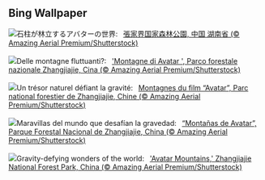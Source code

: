 ## Bing Wallpaper
![](https://www.bing.com/th?id=OHR.AvatarMountain_JA-JP2526230045_UHD.jpg&w=1000)石柱が林立するアバターの世界:&nbsp;&ensp;[張家界国家森林公園, 中国 湖南省 (© Amazing Aerial Premium/Shutterstock)](https://www.bing.com/th?id=OHR.AvatarMountain_JA-JP2526230045_UHD.jpg)
<br><br/>
![](https://www.bing.com/th?id=OHR.AvatarMountain_IT-IT2135106636_UHD.jpg&w=1000)Delle montagne fluttuanti?:&nbsp;&ensp;['Montagne di Avatar ', Parco forestale nazionale Zhangjiajie, Cina (© Amazing Aerial Premium/Shutterstock)](https://www.bing.com/th?id=OHR.AvatarMountain_IT-IT2135106636_UHD.jpg)
<br><br/>
![](https://www.bing.com/th?id=OHR.AvatarMountain_FR-FR5022202394_UHD.jpg&w=1000)Un trésor naturel défiant la gravité:&nbsp;&ensp;[Montagnes du film “Avatar”, Parc national forestier de Zhangjiajie, Chine (© Amazing Aerial Premium/Shutterstock)](https://www.bing.com/th?id=OHR.AvatarMountain_FR-FR5022202394_UHD.jpg)
<br><br/>
![](https://www.bing.com/th?id=OHR.AvatarMountain_ES-ES5548493877_UHD.jpg&w=1000)Maravillas del mundo que desafían la gravedad:&nbsp;&ensp;[“Montañas de Avatar”, Parque Forestal Nacional de Zhangjiajie, China (© Amazing Aerial Premium/Shutterstock)](https://www.bing.com/th?id=OHR.AvatarMountain_ES-ES5548493877_UHD.jpg)
<br><br/>
![](https://www.bing.com/th?id=OHR.AvatarMountain_EN-GB8866230548_UHD.jpg&w=1000)Gravity-defying wonders of the world:&nbsp;&ensp;['Avatar Mountains,' Zhangjiajie National Forest Park, China (© Amazing Aerial Premium/Shutterstock)](https://www.bing.com/th?id=OHR.AvatarMountain_EN-GB8866230548_UHD.jpg)
<br><br/>
